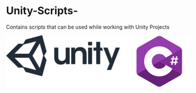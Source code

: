 # Unity-Scripts-
Contains scripts that can be used while working with Unity Projects


![image](https://github.com/sanket9006/Unity-Scripts-/blob/master/Logo/Official_unity_logo.png)
